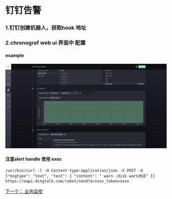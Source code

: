 # 钉钉告警

### 1.钉钉创建机器人，获取hook 地址
### 2.chronograf web ui 界面中 配置
#### example
![example oss](https://github.com/deanls1/note/blob/main/static/1657173199471.jpg)
#### 注意alert handle 使用 exec
```
/usr/bin/curl -l -H Content-type:application/json -X POST -d {"msgtype": "text", "text": { "content": " warn :disk warn测试" }} https://oapi.dingtalk.com/robot/send?access_token=xxxx
```
[下一个： 业务监控](https://github.com/deanls1/note/blob/main/influxdb/6.%E4%B8%9A%E5%8A%A1%E7%9B%91%E6%8E%A7.md)
